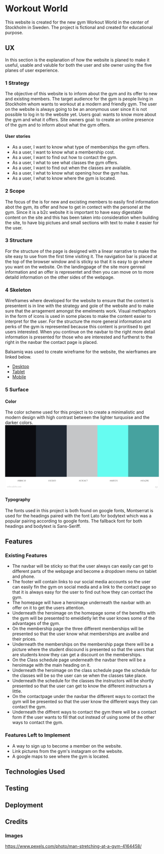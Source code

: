 # Workout World
This website is created for the new gym Workout World in the center of Stockholm in Sweden. The project is fictional and created for educational purpose.

## UX 
In this section is the explanation of how the website is planed to make it useful, usable and valuble for both the user and site owner using the five planes of user experience. 
### 1 Strategy
The objective of this website is to inform about the gym and its offer to new and existing members. 
The target audience for the gym is people living in Stockholm whom wants to workout at a modern and friendly gym. 
The user on the website is always going to be an anonymous user since it is not possible to log in to the website yet. 
Users goal: wants to know more about the gym and what it offers.
Site owners goal: to create an online presence of the gym and to inform about what the gym offers. 

#### User stories 
* As a user, I want to know what type of memberships the gym offers. 
* As a user, I want to know what a membership cost.
* As a user, I want to find out how to contact the gym. 
* As a user, I what to see what classes the gym offers. 
* As a user, I want to find out when the classes are available. 
* As a user, I what to know what opening hour the gym has. 
* As a user, I what to know where the gym is located. 

### 2 Scope 
The focus of the is for new and excisting members to easily find information abot the gym, its offer and how to get in contect with the personel at the gym. 
Since it is a b2c website it is important to have easy digestable content on the site and this has been taken into consideration when building the site, 
to have big pictues and small sections with text to make it easier for the user. 
### 3 Structure 
For the structure of the page is designed with a linear narrative to make the site easy to use from the first time visiting it.
The navigation bar is placed at the top of the browser window and is sticky so that it is easy to go where you want on the website.
On the landingpage of the site more genreal information and an offer is representet and then you can move on to more detaild information on the other sides of the webpage. 
### 4 Skeleton
Wireframes where developed for the website to ensure that the content is presentent is in line with the strategy and gole of the website and to make sure that the arragement amongst the emelments work. 
Visual methaphors in the form of icons is used in some places to make the content easier to interpret for the user. 
For the structure the more general information and perks of the gym is represented because this content is proritised to get users interested. When you continue on the navbar 
to the right more detail information is presented for those who are interested and furtherst to the right in the navbar the contact page is placed. 

Balsamiq was used to create wireframe for the website, the wierframes are linked below. 
* [Desktop](/assets/wireframes/desktop-wireframes.pdf) 
* [Tablet](/assets/wireframes/tablet-wireframes.pdf) 
* [Mobile](/assets/wireframes/phone-wireframes.pdf) 

### 5 Surface

#### Color

The color scheme used for this project is to create a minimalistic and modern design with high contrast between the lighter turquoise and the darker colors. 
![Color scheme](/assets/images/color-scheme.jpeg)

#### Typography 
The fonts used in this project is both found on google fonts, Montserrat is used for the headings paired with the font Lato for bodytext which was a popular pairing according to google fonts.
The fallback font for both headings and bodytext is Sans-Seriff. 

## Features 

### Existing Features
* The navbar will be sticky so that the user always can easily can get to different parts of the webpage 
and become a dropdown menu on tablet and phone.
* The footer will contain links to our social media accounts so the user can easily fin the gym on social media 
and a link to the contact page so that it is always easy for the user to find out how they can contact the gym. 
* The homepage will have a heroimage underneath the navbar with an offer on it to get the users attention. 
* Underneath the heroimage on the homepage some of the benefits with the gym will be presented 
to emeidietly let the user knows some of the advantages of the gym. 
* On the membership page the three different memberships will be presented so that the user know what memberships are avalibe and their prices. 
* Underneath the memberships on the membership page there will be a picture where the student discound is presented 
so that the users that are students know they can get a discount on the memberships. 
* On the Class schedule page underneath the navbar there will be a heroimage with the main heading on it. 
* Underneath the heroimage on the class schedule page the schedule for the classes will be so the user can se when the classes take place. 
* Underneath the schedule for the classes the instructors will be shortly presented so that the user can get to know the different instructurs a little. 
* On the contactpage under the navbar the different ways to contact the gym will be presented so that the user know the different ways they can contact the gym. 
* Underneath the diffrent ways to contact the gym there will be a contact form if the user wants to fill that out instead of using some of the other ways to contact the gym. 

### Features Left to Implement
* A way to sign up to become a member on the website.
* Link pictures from the gym's instagram on the website. 
* A google maps to see where the gym is located. 

## Technologies Used

## Testing

## Deployment

## Credits 

### Images 
https://www.pexels.com/photo/man-stretching-at-a-gym-4164458/ 
